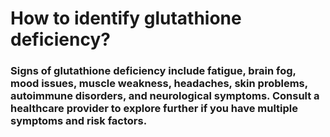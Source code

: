 # How to identify glutathione deficiency?

### Signs of glutathione deficiency include fatigue, brain fog, mood issues, muscle weakness, headaches, skin problems, autoimmune disorders, and neurological symptoms. Consult a healthcare provider to explore further if you have multiple symptoms and risk factors.